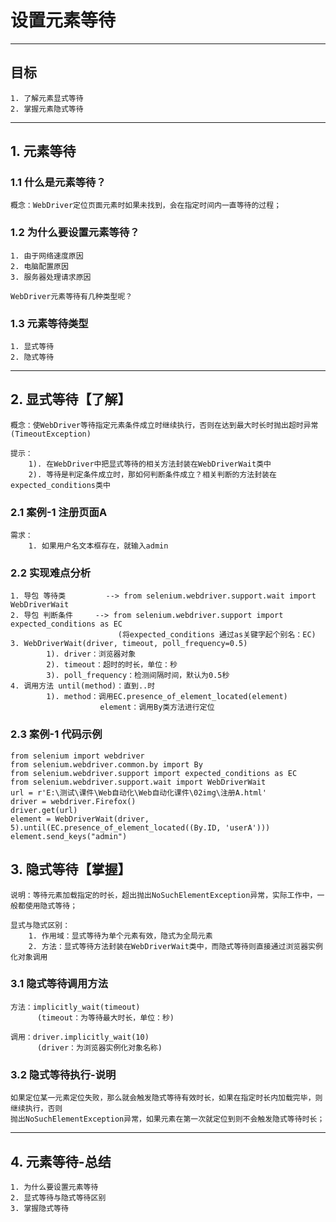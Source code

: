 # 设置元素等待

------

## 目标

```
1. 了解元素显式等待
2. 掌握元素隐式等待
```

------

## 1. 元素等待

### 1.1 什么是元素等待？

```
概念：WebDriver定位页面元素时如果未找到，会在指定时间内一直等待的过程；
```

### 1.2 为什么要设置元素等待？

```
1. 由于网络速度原因
2. 电脑配置原因
3. 服务器处理请求原因

WebDriver元素等待有几种类型呢？
```

### 1.3 元素等待类型

```
1. 显式等待
2. 隐式等待
```

------

## 2. 显式等待【了解】

```
概念：使WebDriver等待指定元素条件成立时继续执行，否则在达到最大时长时抛出超时异常(TimeoutException)

提示：
    1). 在WebDriver中把显式等待的相关方法封装在WebDriverWait类中
    2). 等待是判定条件成立时，那如何判断条件成立？相关判断的方法封装在expected_conditions类中
```

### 2.1 案例-1 注册页面A

```
需求：
    1. 如果用户名文本框存在，就输入admin
```

### 2.2 实现难点分析

```
1. 导包 等待类         --> from selenium.webdriver.support.wait import WebDriverWait
2. 导包 判断条件     --> from selenium.webdriver.support import expected_conditions as EC
                        (将expected_conditions 通过as关键字起个别名：EC)
3. WebDriverWait(driver, timeout, poll_frequency=0.5)
        1). driver：浏览器对象
        2). timeout：超时的时长，单位：秒
        3). poll_frequency：检测间隔时间，默认为0.5秒
4. 调用方法 until(method)：直到..时
        1). method：调用EC.presence_of_element_located(element)
                    element：调用By类方法进行定位
```

### 2.3 案例-1 代码示例

```
from selenium import webdriver
from selenium.webdriver.common.by import By
from selenium.webdriver.support import expected_conditions as EC
from selenium.webdriver.support.wait import WebDriverWait
url = r'E:\测试\课件\Web自动化\Web自动化课件\02img\注册A.html'
driver = webdriver.Firefox()
driver.get(url)
element = WebDriverWait(driver, 5).until(EC.presence_of_element_located((By.ID, 'userA')))
element.send_keys("admin")
```

## 3. 隐式等待【掌握】

```
说明：等待元素加载指定的时长，超出抛出NoSuchElementException异常，实际工作中，一般都使用隐式等待；

显式与隐式区别：
    1. 作用域：显式等待为单个元素有效，隐式为全局元素
    2. 方法：显式等待方法封装在WebDriverWait类中，而隐式等待则直接通过浏览器实例化对象调用
```

### 3.1 隐式等待调用方法

```
方法：implicitly_wait(timeout)
      (timeout：为等待最大时长，单位：秒)

调用：driver.implicitly_wait(10)
      (driver：为浏览器实例化对象名称)
```

### 3.2 隐式等待执行-说明

```
如果定位某一元素定位失败，那么就会触发隐式等待有效时长，如果在指定时长内加载完毕，则继续执行，否则
抛出NoSuchElementException异常，如果元素在第一次就定位到则不会触发隐式等待时长；
```

------

## 4. 元素等待-总结

```
1. 为什么要设置元素等待
2. 显式等待与隐式等待区别
3. 掌握隐式等待
```